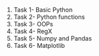 1. Task 1- Basic Python
2. Task 2- Python functions
3. Task 3- OOPs
4. Task 4- RegX
5. Task 5- Numpy and Pandas
6. Task 6- Matplotlib
